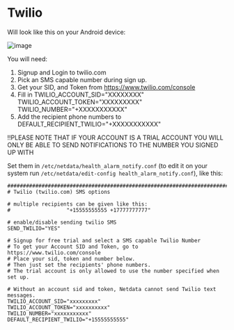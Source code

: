 <!--
title: "Twilio"
sidebar_labels: "Twilio"
custom_edit_url: https://github.com/netdata/netdata/edit/master/health/notifications/twilio/README.md
learn_status: "Published"
learn_topic_type: "References"
learn_rel_path: "References/Notification references"
learn_autogeneration_metadata: "[(part_of_cloud,false), (part_of_agent,true)]"
-->

# Twilio

Will look like this on your Android device:

![image](https://cloud.githubusercontent.com/assets/17090999/20034652/620b6100-a39b-11e6-96af-4f83b8e830e2.png)

You will need:

1.  Signup and Login to twilio.com
2.  Pick an SMS capable number during sign up.
3.  Get your SID, and Token from <https://www.twilio.com/console>
4.  Fill in TWILIO_ACCOUNT_SID="XXXXXXXX" TWILIO_ACCOUNT_TOKEN="XXXXXXXXX" TWILIO_NUMBER="+XXXXXXXXXXX"
5.  Add the recipient phone numbers to DEFAULT_RECIPIENT_TWILIO="+XXXXXXXXXXX"

!!PLEASE NOTE THAT IF YOUR ACCOUNT IS A TRIAL ACCOUNT YOU WILL ONLY BE ABLE TO SEND NOTIFICATIONS TO THE NUMBER YOU SIGNED UP WITH

Set them in `/etc/netdata/health_alarm_notify.conf` (to edit it on your system run `/etc/netdata/edit-config health_alarm_notify.conf`), like this:

```
###############################################################################
# Twilio (twilio.com) SMS options

# multiple recipients can be given like this:
#                  "+15555555555 +17777777777"

# enable/disable sending twilio SMS
SEND_TWILIO="YES"

# Signup for free trial and select a SMS capable Twilio Number
# To get your Account SID and Token, go to https://www.twilio.com/console
# Place your sid, token and number below.
# Then just set the recipients' phone numbers.
# The trial account is only allowed to use the number specified when set up.

# Without an account sid and token, Netdata cannot send Twilio text messages.
TWILIO_ACCOUNT_SID="xxxxxxxxx"
TWILIO_ACCOUNT_TOKEN="xxxxxxxxxx"
TWILIO_NUMBER="xxxxxxxxxxx"
DEFAULT_RECIPIENT_TWILIO="+15555555555"
```


